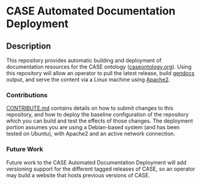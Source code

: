 # CASE Automated Documentation Deployment


## Description

This repository provides automatic building and deployment of documentation resources
for the CASE ontology ([caseontology.org](https://caseontology.org)). Using this repository will allow an operator to pull the latest release, build [gendocs](https://github.com/lambdamusic/Ontospy) output, and serve the content via a Linux machine using [Apache2](https://httpd.apache.org). 


### Contributions

[CONTRIBUTE.md](CONTRIBUTE.md) contains details on how to submit changes to this repository, and how to deploy the baseline configuration of the repository which you can build and test the effects of those changes. The deployment portion assumes you are using a Debian-based system (and has been tested on Ubuntu), with Apache2 and an active network connection.


### Future Work

Future work to the CASE Automated Documentation Deployment will add versioning support for the different tagged releases of CASE, so an operator may build a website that hosts previous versions of CASE.
